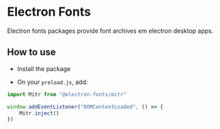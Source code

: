 # Electron Fonts

Electron fonts packages provide font archives em electron desktop apps.

## How to use

* Install the package

* On your `preload.js`, add:

```ts
import Mitr from "@electron-fonts/mitr"

window.addEventListener("DOMContentLoaded", () => {
    Mitr.inject()
})
```
